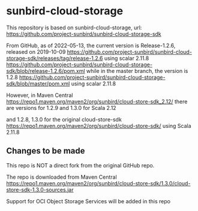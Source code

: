 # sunbird-cloud-storage

This repository is based on sunbird-cloud-storage, url:
  https://github.com/project-sunbird/sunbird-cloud-storage-sdk

From GitHub, as of 2022-05-13, the current version is Release-1.2.6, released on 2019-10-09
  https://github.com/project-sunbird/sunbird-cloud-storage-sdk/releases/tag/release-1.2.6
using scalar 2.11.8
  https://github.com/project-sunbird/sunbird-cloud-storage-sdk/blob/release-1.2.6/pom.xml
while in the master branch, the version is 1.2.8
  https://github.com/project-sunbird/sunbird-cloud-storage-sdk/blob/master/pom.xml
using scalar 2.11.8

However, in Maven Central
  https://repo1.maven.org/maven2/org/sunbird/cloud-store-sdk_2.12/
there are versions for 1.2.9 and 1.3.0 for Scala 2.12

and 1.2.8, 1.3.0 for the original cloud-store-sdk
  https://repo1.maven.org/maven2/org/sunbird/cloud-store-sdk/
using Scala 2.11.8

## Changes to be made

This repo is NOT a direct fork from the original GitHub repo.

The repo is downloaded from Maven Central
  https://repo1.maven.org/maven2/org/sunbird/cloud-store-sdk/1.3.0/cloud-store-sdk-1.3.0-sources.jar

Support for OCI Object Storage Services will be added in this repo

